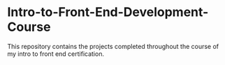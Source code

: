 # Intro-to-Front-End-Development-Course
 This repository contains the projects completed throughout the course of my intro to front end certification.
